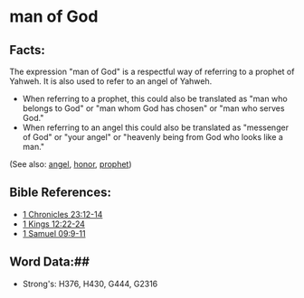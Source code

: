 # man of God #

## Facts: ##

The expression "man of God" is a respectful way of referring to a prophet of Yahweh. It is also used to refer to an angel of Yahweh.

* When referring to a prophet, this could also be translated as "man who belongs to God" or "man whom God has chosen" or "man who serves God."
* When referring to an angel this could also be translated as "messenger of God" or "your angel" or "heavenly being from God who looks like a man."

(See also: [angel](../kt/angel.md), [honor](../kt/honor.md), [prophet](../kt/prophet.md))

## Bible References: ##

* [1 Chronicles 23:12-14](rc://en/tn/help/1ch/23/12)
* [1 Kings 12:22-24](rc://en/tn/help/1ki/12/22)
* [1 Samuel 09:9-11](rc://en/tn/help/1sa/09/09)

## Word Data:##

* Strong's: H376, H430, G444, G2316
